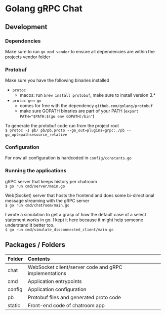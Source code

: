 # Golang gRPC Chat

## Development
### Dependencies
Make sure to run `go mod vendor` to ensure all dependencies are within the projects vendor folder

### Protobuf
Make sure you have the following binaries installed
- `protoc`
    - macos: run `brew install protobuf`, make sure to install version 3.*
- `protoc-gen-go`
    - comes for free with the dependency `github.com/golang/protobuf`
    - make sure GOPATH binaries are part of your PATH (`export PATH="$PATH:$(go env GOPATH)/bin"`)

To generate the protobuf code run from the project root  
`$ protoc -I pb/ pb/pb.proto --go_out=plugins=grpc:./pb --go_opt=paths=source_relative`

### Configuration
For now all configuration is hardcoded in `config/constants.go`

### Running the applications
gRPC server that keeps history per chatroom  
`$ go run cmd/server/main.go`

Web(Socket) server that hosts the frontend and does some bi-directional message streaming with the gRPC server  
`$ go run cmd/chatroom/main.go`  

I wrote a simulation to get a grasp of how the default case of a select statement works in go.
I kept it here because it might help someone understand it better too.  
`$ go run cmd/simulate_disconnected_client/main.go`

## Packages / Folders
| Folder    | Contents |
|:----------|:---------|
| chat      | WebSocket client/server code and gRPC implementations |
| cmd       | Application entrypoints                               |
| config    | Application configuration                             |
| pb        | Protobuf files and generated proto code               |
| static    | Front-end code of chatroom app                        |
